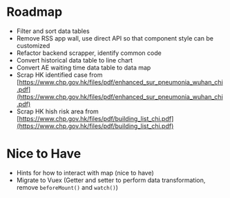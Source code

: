# Roadmap #
* Filter and sort data tables
* Remove RSS app wall, use direct API so that component style can be customized
* Refactor backend scrapper, identify common code
* Convert historical data table to line chart
* Convert AE waiting time data table to data map
* Scrap HK identified case from [https://www.chp.gov.hk/files/pdf/enhanced_sur_pneumonia_wuhan_chi.pdf](https://www.chp.gov.hk/files/pdf/enhanced_sur_pneumonia_wuhan_chi.pdf)
* Scrap HK hish risk area from [https://www.chp.gov.hk/files/pdf/building_list_chi.pdf](https://www.chp.gov.hk/files/pdf/building_list_chi.pdf)

# Nice to Have #
* Hints for how to interact with map (nice to have)
* Migrate to Vuex (Getter and setter to perform data transformation, remove `beforeMount()` and `watch()`)

